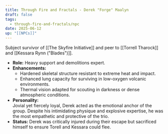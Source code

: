 ```yaml
---
title: Through Fire and Fractals - Derek "Forge" Maalyn
draft: false
tags:
  - through-fire-and-fractals/npc
date: 2025-06-12
up: "[[NPCs]]"
---
```


Subject survivor of [[The Skyfire Initiative]] and peer to [[Torrell Tharock]] and [[Kessara Rynn ("Blades")]].
- **Role:** Heavy support and demolitions expert.
- **Enhancements:**
    - Hardened skeletal structure resistant to extreme heat and impact.
    - Enhanced lung capacity for surviving in low-oxygen volcanic environments.
    - Thermal vision adapted for scouting in darkness or dense atmospheric conditions.
- **Personality:**  
    Jovial yet fiercely loyal, Derek acted as the emotional anchor of the group. Despite his intimidating physique and explosive expertise, he was the most empathetic and protective of the trio.
- **Status:** Derek was critically injured during their escape but sacrificed himself to ensure Torell and Kessara could flee.